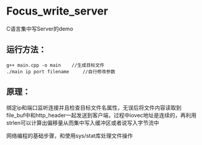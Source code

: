 # Focus_write_server
C语言集中写Server的demo

## 运行方法：
```
g++ main.cpp -o main	//生成目标文件
./main ip port filename		//自行修改参数
```
## 原理：
绑定ip和端口监听连接并且检查目标文件名属性，无误后将文件内容读取到file_buf中和http_header一起发送到客户端，过程中iovec地址是连续的，再利用strlen可以计算出偏移量从而集中写入缓冲区或者说写入字节流中

网络编程的基础步骤，和使用sys/stat库处理文件操作
